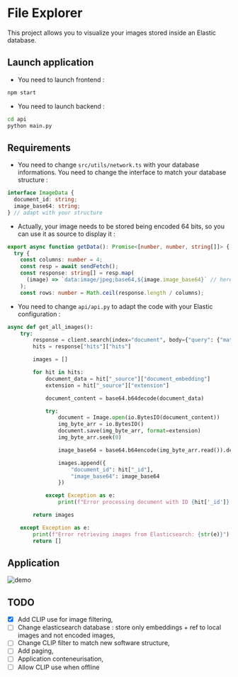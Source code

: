 # File Explorer

This project allows you to visualize your images stored inside an Elastic database.

## Launch application

- You need to launch frontend :

```bash
npm start
```

- You need to launch backend :

```bash
cd api
python main.py
```

## Requirements

- You need to change `src/utils/network.ts` with your database informations. You need to change the interface to match your database structure :

```typescript
interface ImageData {
  document_id: string;
  image_base64: string;
} // adapt with your structure
```

- Actually, your image needs to be stored being encoded 64 bits, so you can use it as source to display it :

```typescript
export async function getData(): Promise<[number, number, string[]]> {
  try {
    const columns: number = 4;
    const resp = await sendFetch();
    const response: string[] = resp.map(
      (image) => `data:image/jpeg;base64,${image.image_base64}` // here replace with your elastic structure
    );
    const rows: number = Math.ceil(response.length / columns);
```

- You need to change `api/api.py` to adapt the code with your Elastic configuration :

```python
async def get_all_images():
    try:
        response = client.search(index="document", body={"query": {"match_all": {}}})
        hits = response["hits"]["hits"]

        images = []

        for hit in hits:
            document_data = hit["_source"]["document_embedding"]
            extension = hit["_source"]["extension"]

            document_content = base64.b64decode(document_data)

            try:
                document = Image.open(io.BytesIO(document_content))
                img_byte_arr = io.BytesIO()
                document.save(img_byte_arr, format=extension)
                img_byte_arr.seek(0)

                image_base64 = base64.b64encode(img_byte_arr.read()).decode('utf-8')

                images.append({
                    "document_id": hit["_id"],
                    "image_base64": image_base64
                })

            except Exception as e:
                print(f"Error processing document with ID {hit['_id']}: {str(e)}")

        return images

    except Exception as e:
        print(f"Error retrieving images from Elasticsearch: {str(e)}")
        return []
```

## Application

![demo](./assets/demo.gif)

## TODO

- [x] Add CLIP use for image filtering,
- [ ] Change elasticsearch database : store only embeddings + ref to local images and not encoded images,
- [ ] Change CLIP filter to match new software structure,
- [ ] Add paging,
- [ ] Application conteneurisation,
- [ ] Allow CLIP use when offline
